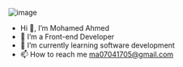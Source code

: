 
![image](https://user-images.githubusercontent.com/92859355/198895807-58e0f12f-f410-43e9-a666-9e26bd7e1728.png)




- Hi 👋, I’m Mohamed Ahmed
- 👀 I’m a Front-end Developer
- 🌱 I’m currently learning software development
- 📫 How to reach me  ma07041705@gmail.com 

<!---
MohamedAhmeDdev/MohamedAhmeDdev is a ✨ special ✨ repository because its `README.md` (this file) appears on your GitHub profile.
You can click the Preview link to take a look at your changes.

  Skills:
https://raw.githubusercontent.com/danielcranney/readme-generator/main/public/icons/skills/javascript-colored.svg

--->
